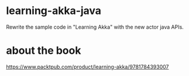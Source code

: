 # learning-akka-java
Rewrite the sample code in "Learning Akka" with the  new actor java APIs.

# about the book
https://www.packtpub.com/product/learning-akka/9781784393007
